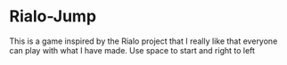 # Rialo-Jump
This is a game inspired by the Rialo project that I really like that everyone can play with what I have made.
Use space to start and right to left
